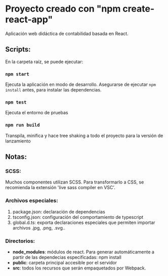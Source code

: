 # Proyecto creado con "npm create-react-app"
Aplicación web didáctica de contabilidad basada en React.

## Scripts:

En la carpeta raíz, se puede ejecutar:
### `npm start`

Ejecuta la aplicación en modo de desarrollo. Asegurarse de ejecutar `npm install` antes, para instalar las dependencias.

### `npm test`

Ejecuta el entorno de pruebas

### `npm run build`

Transpila, minifica y hace tree shaking a todo el proyecto para la versión de lanzamiento

## Notas:

### SCSS:

Muchos componentes utilizan SCSS. Para transformarlo a CSS, se recomienda la extensión 'live sass compiler en VSC'.

### Archivos especiales:

1. package.json: declaración de dependencias
3. tsconfig.json: configuración del comportamiento de typescript
5. global.d.ts: exporta declaraciones especiales que permiten importar archivos .jpg, .png, .svg..

### Directorios:
* **node_modules**: módulos de react. Para generar automáticamente a partir de las dependecias especificadas: npm install
* **public**: carpeta principal accesible por el servidor
* **src**: todos los recursos que serán empaquetados por Webpack.